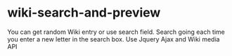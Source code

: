 # wiki-search-and-preview
You can get random Wiki entry or use search field.  Search going each time you enter a new letter in the search box.
Use Jquery Ajax and Wiki media API
